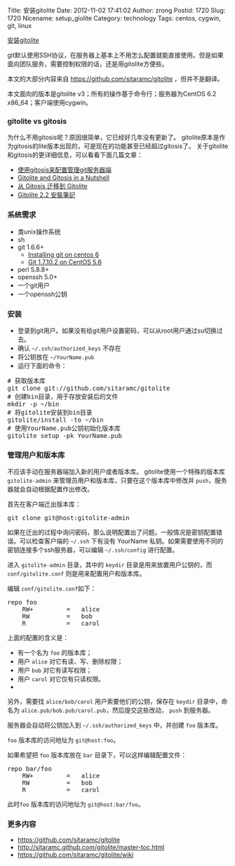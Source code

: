 Title: 安装gitolite
Date: 2012-11-02 17:41:02
Author: zrong
Postid: 1720
Slug: 1720
Nicename: setup_giolite
Category: technology
Tags: centos, cygwin, git, linux

[安装gitolite](http://zengrong.net/post/1720.htm)

git默认使用SSH协议，在服务器上基本上不用怎么配置就能直接使用。但是如果面向团队服务，需要控制权限的话，还是用gitolite方便些。

本文的大部分内容来自 <https://github.com/sitaramc/gitolite> ，但并不是翻译。

本文面向的版本是gitolite v3；所有的操作基于命令行；服务器为CentOS 6.2 x86_64；客户端使用cygwin。 <!--more-->

### gitolite vs gitosis

为什么不用gitosis呢？原因很简单，它已经好几年没有更新了。
gitolite原本是作为gitosis的lite版本出现的，可是现在的功能甚至已经超过gitosis了。
关于gitolite和gitosis的更详细信息，可以看看下面几篇文章：

* [使用gitosis来配置管理git服务器端](http://blog.prosight.me/index.php/2009/07/271)
* [Gitolite and Gitosis in a Nutshell](http://saito.im/note/Gitolite-and-Gitosis-in-a-Nutshell/)
* [从 Gitosis 迁移到 Gitolite](http://hansay.com/2012/07/05/migrating-gitosis-to-gitolite-for-ubuntu-12-dot-04/)
* [Gitolite 2.2 安裝筆記](http://blog.crboy.net/2012/06/gitolite-22-installation.html)

### 系统需求

* 类unix操作系统
* sh
* git 1.6.6+
	* [Installing git on centos 6](http://www.miketmoore.com/blog/2012/02/26/installing-git-on-centos-6/)
	* [Git 1.7.10.2 on CentOS 5.6](http://www.webtatic.com/packages/git17/)
* perl 5.8.8+
* openssh 5.0+
* 一个git用户
* 一个openssh公钥

### 安装

* 登录到git用户。如果没有给git用户设置密码，可以从root用户通过su切换过去。
* 确认 `~/.ssh/authorized_keys` 不存在
* 将公钥放在 `~/YourName.pub`
* 运行下面的命令：
<pre lang="BASH">
# 获取版本库
git clone git://github.com/sitaramc/gitolite
# 创建bin目录，用于存放安装后的文件
mkdir -p ~/bin
# 将gitolite安装到bin目录
gitolite/install -to ~/bin
# 使用YourName.pub公钥初始化版本库
gitolite setup -pk YourName.pub
</pre>

### 管理用户和版本库

不应该手动在服务器端加入新的用户或者版本库。
gitolite使用一个特殊的版本库 `gitolite-admin` 来管理员用户和版本库，只要在这个版本库中修改并 `push`，服务器就会自动根据配置作出修改。

首先在客户端迁出版本库：

<pre lang="BASH">git clone git@host:gitolite-admin</pre>

如果在迁出的过程中询问密码，那么说明配置出了问题。一般情况是密钥配置错误。可以检查客户端的 `~/.ssh` 下有没有 YourName 私钥。如果需要使用不同的密钥连接多个ssh服务器，可以编辑 `~/.ssh/config` 进行配置。

进入 `gitolite-admin` 目录，其中的 `keydir` 目录是用来放置用户公钥的，而 `conf/gitolite.conf` 则是用来配置用户和版本库。

编辑 `conf/gitolite.conf`如下：

<pre>
repo foo
	RW+         =   alice
	RW          =   bob
	R           =   carol
</pre>

上面的配置的含义是：

* 有一个名为 `foo` 的版本库；
* 用户 `alice` 对它有读、写、删除权限；
* 用户 `bob` 对它有读写权限；
* 用户 `carol` 对它仅有只读权限。
* 
另外，需要找 `alice/bob/carol` 用户索要他们的公钥，保存在 `keydir` 目录中，命名为 `alice.pub/bob.pub/carol.pub`，然后提交这些改动， `push` 到服务器。

服务器会自动将公钥加入到 `~/.ssh/authorized_keys` 中，并创建 `foo` 版本库。

`foo` 版本库的访问地址为 `git@host:foo`。

如果希望把 `foo` 版本库放在 `bar` 目录下，可以这样编辑配置文件：

<pre>
repo bar/foo
	RW+         =   alice
	RW          =   bob
	R           =   carol
</pre>

此时`foo` 版本库的访问地址为 `git@host:bar/foo`。

### 更多内容

* <https://github.com/sitaramc/gitolite>
* <http://sitaramc.github.com/gitolite/master-toc.html>
* <https://github.com/sitaramc/gitolite/wiki>

